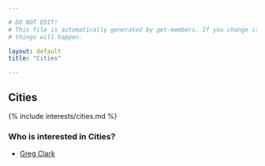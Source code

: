 ```yaml
---

# DO NOT EDIT!
# This file is automatically generated by get-members. If you change it, bad
# things will happen.

layout: default
title: "Cities"

---
```


## Cities

{% include interests/cities.md %}

### Who is interested in Cities?


* [Greg Clark](/members/greg-clark.html)
